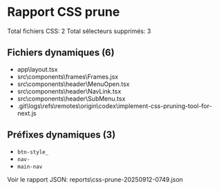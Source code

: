 # Rapport CSS prune

Total fichiers CSS: 2
Total sélecteurs supprimés: 3

## Fichiers dynamiques (6)
- app\layout.tsx
- src\components\frames\Frames.jsx
- src\components\header\MenuOpen.tsx
- src\components\header\NavLink.tsx
- src\components\header\SubMenu.tsx
- .git\logs\refs\remotes\origin\codex\implement-css-pruning-tool-for-next.js

## Préfixes dynamiques (3)
- `btn-style_`
- `nav-`
- `main-nav`

Voir le rapport JSON: reports\css-prune-20250912-0749.json